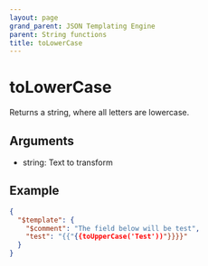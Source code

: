```yaml
---
layout: page
grand_parent: JSON Templating Engine
parent: String functions
title: toLowerCase
---
```


# toLowerCase

Returns a string, where all letters are lowercase.

## Arguments

 - string: Text to transform

## Example

```json
{
  "$template": {
    "$comment": "The field below will be test",
    "test": "{{"{{toUpperCase('Test'))"}}}}"
  }
}
```
